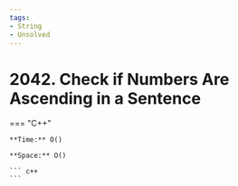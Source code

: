 ```yaml
---
tags:
- String
- Unsolved
---
```



# 2042. Check if Numbers Are Ascending in a Sentence

=== "C++"

    **Time:** O()

    **Space:** O()

    ``` c++
    ```